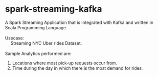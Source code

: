 # spark-streaming-kafka
A Spark Streaming Application that is integrated with Kafka and written in Scala Programming Language.
<br>
<br>
Usecase:
<br>
&emsp;
     Streaming NYC Uber rides Dataset.
<br>
<br>
Sample Analytics performed are:
  1. Locations where most pick-up requests occur from.
  2. Time during the day in which there is the most demand for rides.

